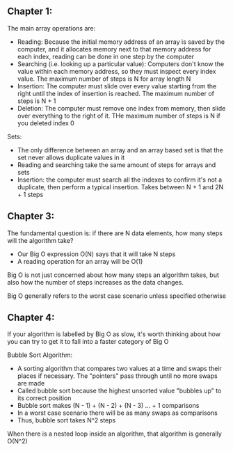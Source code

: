 ## Chapter 1:

The main array operations are:
 - Reading: Because the initial memory address of an array is saved by the computer, and it allocates memory next to that memory address for each index, reading can be done in one step by the computer
 - Searching (i.e. looking up a particular value): Computers don't know the value within each memory address, so they must inspect every index value. The maximum number of steps is N for array length N
 - Insertion: The computer must slide over every value starting from the right until the index of insertion is reached. The maximum number of steps is N + 1
 - Deletion: The computer must remove one index from memory, then slide over everything to the right of it. THe maximum number of steps is N if you deleted index 0

Sets:
 - The only difference between an array and an array based set is that the set never allows duplicate values in it
 - Reading and searching take the same amount of steps for arrays and sets
 - Insertion: the computer must search all the indexes to confirm it's not a duplicate, then perform a typical insertion. Takes between N + 1 and 2N + 1 steps


## Chapter 3:

The fundamental question is: if there are N data elements, how many steps will the algorithm take?
 - Our Big O expression O(N) says that it will take N steps
 - A reading operation for an array will be O(1)

Big O is not just concerned about how many steps an algorithm takes, but also how the number of steps increases as the data changes.

Big O generally refers to the worst case scenario unless specified otherwise

## Chapter 4:

If your algorithm is labelled by Big O as slow, it's worth thinking about how you can try to get it to fall into a faster category of Big O

Bubble Sort Algorithm:
 - A sorting algorithm that compares two values at a time and swaps their places if necessary. The "pointers" pass through until no more swaps are made
 - Called bubble sort because the highest unsorted value "bubbles up" to its correct position
 - Bubble sort makes (N - 1) + (N - 2) + (N - 3) … + 1 comparisons
 - In a worst case scenario there will be as many swaps as comparisons
 - Thus, bubble sort takes N^2 steps

When there is a nested loop inside an algorithm, that algorithm is generally O(N^2)
